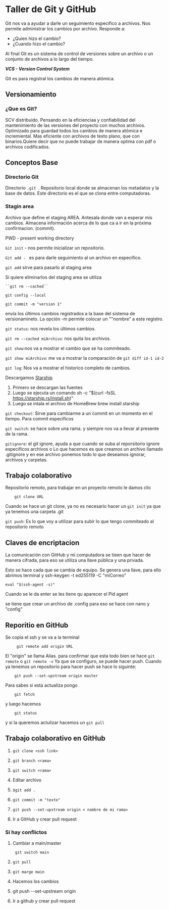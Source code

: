 # Taller de Git y GitHub 

Git nos va a ayudar a darle un seguimiento específico a archivos. 
Nos permite administrar los cambios por archivo. Responde a:
* ¿Quien hizo el cambio?
* ¿Cuando hizo el cambio?

Al final Git es un sistema de control de versiones sobre un archivo o un conjunto de archivos a lo largo del tiempo. 

***VCS - Version Control System***

Git es para registral los cambios de manera atómica. 

## Versionamiento

### ¿Que es Git?

SCV distribuido. 
Pensando en la eficienciaa y confiabilidad del mantenimiento de las versiones del proyecto con muchos archivos. 
Optimizado para guardad todos los cambios de manera atómica e incremiental. 
Mas eficiente con archivos de texto plano, que con binarios.Quiere decir que no puede trabajar de manera optima con pdf o archivos codificados.

## Conceptos Base

### Directorio Git
Directorio ``.git ``.
Repositorio local donde se almacenan los metadatos y la base de datos. Este directorio es el que se clona entre computadoras.
### Stagin area
Archivo que define el staging AREA. Antesala donde van a esperar mis cambios. 
Almacena información acerca de lo que ca a ir en la próxima confirmacion. (commit).

PWD - present working directory 

``Git init`` - nos permite inicializar un repositorio. 

``Git add - ``  es para darle seguimiento al un archivo en especifico. 

``git add`` sirve para pasarlo al staging area 

Si quiere eliminarlos del staging area 
se utiliza 

    ``git rm --cached``

``git config --local ``

``git commit -m "version 1"``

envía los últimos cambios registrados a la base del sistema de versionamineto. 
La opción -m permite colocar un ""nombre" a este registro. 

``git status``: nos revela los últimos cambios.

``git rm --cached miArchivo``: nos quita los archivos.

``git show``:nos va a mostrar el cambio que se ha commiteado.

``git show miArchivo``: me va a mostrar la comparación de ``git diff id-1 id-2``

``git log``: Nos va a mostrar el historico completo de cambios.

Descargamos [Starship](https://starship.rs/guide/#%F0%9F%9A%80-installation) 

1. Primero se descargan las fuentes 
2. Luego se ejecuta un comando sh -c "$(curl -fsSL https://starship.rs/install.sh)"
3. Luego se intala el archivo de HomeBrew brew install starship

``git checkout``: Sirve para cambiarme a un commit en un momento en el tiempo. Para commit especificos 

``git switch``: se hace sobre una rama. y siempre nos va a llevar al presente de la rama.

``gitignore``: el git ignore, ayuda a que cuando se suba al reporsitorio ignore especificos archivos o Lo que hacemos es que creamos un archivo llamado .gitignore y en ese archivo ponemos todo lo que deseamos ignorar, archivos y carpetas. 

## Trabajo colaborativo
Repositorio remoto, para trabajar en un proyecto remoto le damos clic

        git clone URL

Cuando se hace un git clone, ya no es necesario hacer un ``git init`` ya que ya tenemos una carpeta .git 

``git push``:  Es lo que voy a utilizar para subir lo que tengo commiteado al repositorio remoto


## Claves de encriptacion
La comunicación con GitHub y mi computadora se tieen que hacer de manera cifrada, para eso se utiliza una llave pública
y una privada.

Esto se hace cada que se cambia de equipo. Se genera una llave, para ello abrimos terminal y 
    ssh-keygen -t ed255119 -C "miCorreo"

``eval "$(ssh-agent -s)"``

Cuando se le da enter se les tiene qu aparecer el Pid agent 

se tiene que crear un archivo de .config 
para eso se hace con nano y "config"
    
## Reporitio en GitHub

Se copia el ssh y se va a la terminal 

         git remote add origin URL 

El "origin" se llama Alias.
para confirmar que esta todo bien se hace ``git remote`` o ``git remote -v``
Ya que se configuro, se puede hacer push.
Cuando ya tenemos un repositorio para hacer push se hace lo siguinte:

        git push --set-upstream origin master

Para sabes si esta actualiza pongo 

        git fetch

y luego hacemos 

        git status

y si la queremos actulizar hacemos un ``git pull``

## Trabajo colaborativo en GitHub

1. ``git clone <ssh link>``

2. ``git branch <rama>``

3. ``git switch <rama>``

4. Editar archivo

5. ``$git add .``

6. ``git commit -m "texto"``

7. ``git push --set-upstream origin < nombre de mi rama>``

8. Ir a GitHub y crear pull request

### Si hay conflictos

1. Cambiar a main/master

        git switch main

2. ``git pull``
3. ``git marge main``
4. Hacemos los cambios 
5. git push --set-upstream origin <nombre de rama>
6. Ir a github y crear pull request 



    
    
















